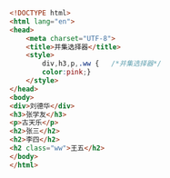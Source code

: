 
<BlogInfo id="270" title="26.并集选择器" author="白日梦想猿" pv=0 read_times=0 pre_cost_time=0分14秒 category="css学习" tag_list="['css学习']" create_time="2020.07.18 17:15:03" update_time="2020.07.18 17:18:52" />

```html
<!DOCTYPE html>
<html lang="en">
<head>
    <meta charset="UTF-8">
    <title>并集选择器</title>
    <style>
        div,h3,p,.ww {   /*并集选择器*/
        color:pink;}
    </style>
</head>
<body>
<div>刘德华</div>
<h3>张学友</h3>
<p>古天乐</p>
<h2>张三</h2>
<h2>李四</h2>
<h2 class="ww">王五</h2>
</body>
</html>
```
